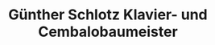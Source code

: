 ---
title: "Günther Schlotz Klavier- und Cembalobaumeister"
url: /stuttgart/guenther-schlotz-klavier-und-cembalobaumeister/
shop: Instrumente
---